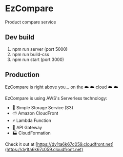 # EzCompare
Product compare service

## Dev build

1. npm run server (port 5000)
2. npm run build-css
3. npm run start (port 3000)

## Production
EzCompare is right above you... on the :cloud: :cloud: cloud :cloud: :cloud: 

EzCompare is using AWS's Serverless technology:
- :panda_face: Simple Storage Service (S3)
- :partly_sunny: Amazon CloudFront
- :zap: Lambda Function
- :rainbow: API Gateway
- :factory: CloudFormation

Check it out at [https://dy1ta6k67c059.cloudfront.net](https://dy1ta6k67c059.cloudfront.net)

